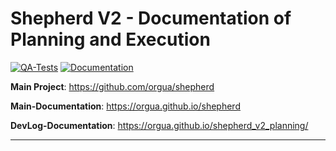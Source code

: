 # Shepherd V2 - Documentation of Planning and Execution

[![QA-Tests](https://github.com/orgua/shepherd/actions/workflows/qa_tests.yml/badge.svg)](https://github.com/orgua/shepherd_v2_planning/actions/workflows/qa_tests.yml)
[![Documentation](https://github.com/orgua/shepherd/actions/workflows/sphinx_to_pages.yml/badge.svg)](https://orgua.github.io/shepherd_v2_planning/)

**Main Project**: <https://github.com/orgua/shepherd>

**Main-Documentation**: <https://orgua.github.io/shepherd>

**DevLog-Documentation**: <https://orgua.github.io/shepherd_v2_planning/>

---
